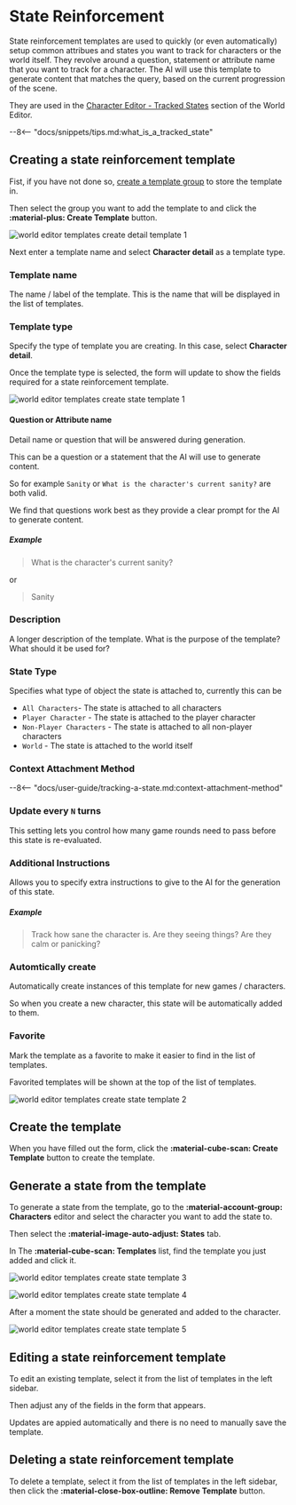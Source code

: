 # State Reinforcement
State reinforcement templates are used to quickly (or even automatically) setup common attribues and states you want to track for characters or the world itself. They revolve around a question, statement or attribute name that you want to track for a character. The AI will use this template to generate content that matches the query, based on the current progression of the scene.

They are used in the [Character Editor - Tracked States](/user-guide/world-editor/characters/states) section of the World Editor.

--8<-- "docs/snippets/tips.md:what_is_a_tracked_state"

## Creating a state reinforcement template

Fist, if you have not done so, [create a template group](/user-guide/world-editor/templates/groups) to store the template in.

Then select the group you want to add the template to and click the **:material-plus: Create Template** button.

![world editor templates create detail template 1](/talemate/img/0.26.0/world-editor-templates-create-attribute-template-1.png)


Next enter a template name and select **Character detail** as a template type.

### Template name

The name / label of the template. This is the name that will be displayed in the list of templates.

### Template type

Specify the type of template you are creating. In this case, select **Character detail**.

Once the template type is selected, the form will update to show the fields required for a state reinforcement template.

![world editor templates create state template 1](/talemate/img/0.26.0/world-editor-templates-create-state-template-1.png)

#### Question or Attribute name

Detail name or question that will be answered during generation.

This can be a question or a statement that the AI will use to generate content.

So for example `Sanity` or `What is the character's current sanity?` are both valid. 

We find that questions work best as they provide a clear prompt for the AI to generate content.

##### Example

> What is the character's current sanity?

or 

> Sanity

### Description

A longer description of the template. What is the purpose of the template? What should it be used for?

### State Type

Specifies what type of object the state is attached to, currently this can be

- `All Characters`- The state is attached to all characters
- `Player Character` - The state is attached to the player character
- `Non-Player Characters` - The state is attached to all non-player characters
- `World` - The state is attached to the world itself

### Context Attachment Method

--8<-- "docs/user-guide/tracking-a-state.md:context-attachment-method"

### Update every `N` turns

This setting lets you control how many game rounds need to pass before this state is re-evaluated.

### Additional Instructions

Allows you to specify extra instructions to give to the AI for the generation of this state.

##### Example

> Track how sane the character is. Are they seeing things? Are they calm or panicking?

### Automtically create

Automatically create instances of this template for new games / characters.

So when you create a new character, this state will be automatically added to them.

### Favorite

Mark the template as a favorite to make it easier to find in the list of templates.

Favorited templates will be shown at the top of the list of templates.

![world editor templates create state template 2](/talemate/img/0.26.0/world-editor-templates-create-state-template-2.png)

## Create the template

When you have filled out the form, click the **:material-cube-scan: Create Template** button to create the template.

## Generate a state from the template

To generate a state from the template, go to the **:material-account-group: Characters** editor and select the character you want to add the state to.

Then select the **:material-image-auto-adjust: States** tab.

In The **:material-cube-scan: Templates** list, find the template you just added and click it.

![world editor templates create state template 3](/talemate/img/0.26.0/world-editor-templates-create-state-template-3.png)

![world editor templates create state template 4](/talemate/img/0.26.0/world-editor-templates-create-state-template-4.png)

After a moment the state should be generated and added to the character.

![world editor templates create state template 5](/talemate/img/0.26.0/world-editor-templates-create-state-template-5.png)

## Editing a state reinforcement template

To edit an existing template, select it from the list of templates in the left sidebar.

Then adjust any of the fields in the form that appears.

Updates are appied automatically and there is no need to manually save the template.

## Deleting a state reinforcement template

To delete a template, select it from the list of templates in the left sidebar, then click the **:material-close-box-outline: Remove Template** button.